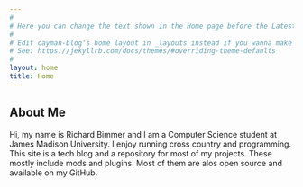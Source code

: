```yaml
---
#
# Here you can change the text shown in the Home page before the Latest Posts section.
#
# Edit cayman-blog's home layout in _layouts instead if you wanna make some changes
# See: https://jekyllrb.com/docs/themes/#overriding-theme-defaults
#
layout: home
title: Home
---
```


## About Me
Hi, my name is Richard Bimmer and I am a Computer Science student at James Madison University. I enjoy running cross country and programming. This site is a tech blog and a repository for most of my projects. These mostly include mods and plugins. Most of them are alos open source and available on my GitHub.
